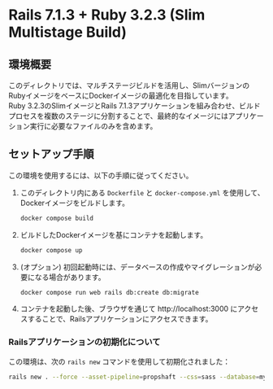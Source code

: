 # Rails 7.1.3 + Ruby 3.2.3 (Slim Multistage Build)

## 環境概要
このディレクトリでは、マルチステージビルドを活用し、SlimバージョンのRubyイメージをベースにDockerイメージの最適化を目指しています。    
Ruby 3.2.3のSlimイメージとRails 7.1.3アプリケーションを組み合わせ、ビルドプロセスを複数のステージに分割することで、最終的なイメージにはアプリケーション実行に必要なファイルのみを含めます。

## セットアップ手順
この環境を使用するには、以下の手順に従ってください。

1. このディレクトリ内にある `Dockerfile` と `docker-compose.yml` を使用して、Dockerイメージをビルドします。

   ```bash
   docker compose build
   ```

2. ビルドしたDockerイメージを基にコンテナを起動します。

   ```bash
   docker compose up
   ```

3. (オプション) 初回起動時には、データベースの作成やマイグレーションが必要になる場合があります。

   ```bash
   docker compose run web rails db:create db:migrate
   ```

4. コンテナを起動した後、ブラウザを通じて http://localhost:3000 にアクセスすることで、Railsアプリケーションにアクセスできます。

### Railsアプリケーションの初期化について
この環境は、次の `rails new` コマンドを使用して初期化されました：

```bash
rails new . --force --asset-pipeline=propshaft --css=sass --database=mysql
```
